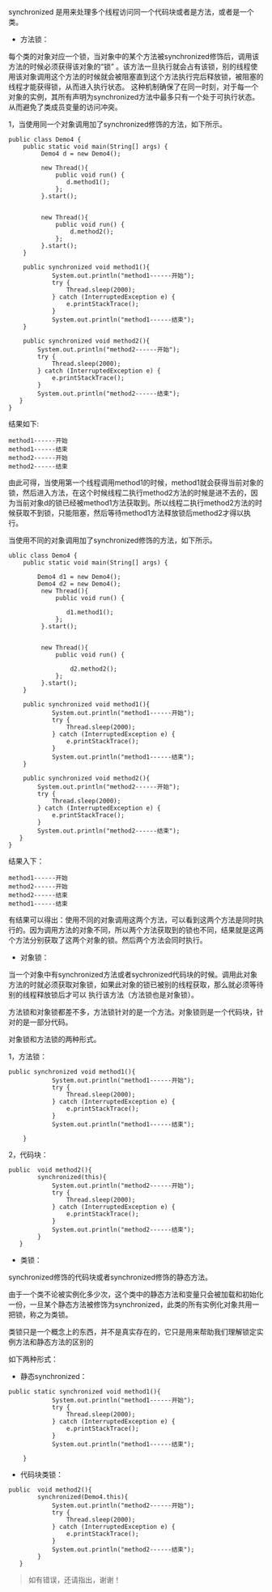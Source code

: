 synchronized 是用来处理多个线程访问同一个代码块或者是方法，或者是一个类。

- 方法锁：

每个类的对象对应一个锁，当对象中的某个方法被synchronized修饰后，调用该方法的时候必须获得该对象的“锁”
。该方法一旦执行就会占有该锁，别的线程使用该对象调用这个方法的时候就会被阻塞直到这个方法执行完后释放锁，被阻塞的线程才能获得锁，从而进入执行状态。
这种机制确保了在同一时刻，对于每一个对象的实例，其所有声明为synchronized方法中最多只有一个处于可执行状态。从而避免了类成员变量的访问冲突。

1，当使用同一个对象调用加了synchronized修饰的方法，如下所示。

```
public class Demo4 {
	public static void main(String[] args) {
		 Demo4 d = new Demo4();

		 new Thread(){
			 public void run() {
				d.method1();
			 };
		 }.start();
		 
		 
		 new Thread(){
			 public void run() {
				 d.method2();
			 };
		 }.start();
	}
	
	public synchronized void method1(){	
			System.out.println("method1------开始");
			try {
				Thread.sleep(2000);
			} catch (InterruptedException e) {
				e.printStackTrace();
			}
			System.out.println("method1------结束");
	}
	
	public synchronized void method2(){	
		System.out.println("method2------开始");
		try {
			Thread.sleep(2000);
		} catch (InterruptedException e) {
			e.printStackTrace();
		}
		System.out.println("method2------结束");
   }
}

```
结果如下:

```
method1------开始
method1------结束
method2------开始
method2------结束

```
由此可得，当使用第一个线程调用method1的时候，method1就会获得当前对象的锁，然后进入方法，在这个时候线程二执行method2方法的时候是进不去的，因为当前对象d的锁已经被method1方法获取到。所以线程二执行method2方法的时候获取不到锁，只能阻塞，然后等待method1方法释放锁后method2才得以执行。

当使用不同的对象调用加了synchronized修饰的方法，如下所示。

```
ublic class Demo4 {
	public static void main(String[] args) {

		Demo4 d1 = new Demo4();
		Demo4 d2 = new Demo4();
		 new Thread(){
			 public void run() {
				
				d1.method1();
			 };
		 }.start();
		 
		 
		 new Thread(){
			 public void run() {
				 
				 d2.method2();
			 };
		 }.start();
	}
	
	public synchronized void method1(){	
			System.out.println("method1------开始");
			try {
				Thread.sleep(2000);
			} catch (InterruptedException e) {
				e.printStackTrace();
			}
			System.out.println("method1------结束");
	}
	
	public synchronized void method2(){	
		System.out.println("method2------开始");
		try {
			Thread.sleep(2000);
		} catch (InterruptedException e) {
			e.printStackTrace();
		}
		System.out.println("method2------结束");
   }
}

```
结果入下：

```
method1------开始
method2------开始
method2------结束
method1------结束

```
有结果可以得出：使用不同的对象调用这两个方法，可以看到这两个方法是同时执行的。因为调用方法的对象不同，所以两个方法获取到的锁也不同，结果就是这两个方法分别获取了这两个对象的锁。然后两个方法会同时执行。

- 对象锁：

当一个对象中有synchronized方法或者sychronized代码块的时候。调用此对象方法的时就必须获取对象锁，如果此对象的锁已被别的线程获取，那么就必须等待别的线程释放锁后才可以 执行该方法（方法锁也是对象锁）。

方法锁和对象锁都差不多，方法锁针对的是一个方法。对象锁则是一个代码块，针对的是一部分代码。

对象锁和方法锁的两种形式。

 1，方法锁：

```
public synchronized void method1(){	
			System.out.println("method1------开始");
			try {
				Thread.sleep(2000);
			} catch (InterruptedException e) {
				e.printStackTrace();
			}
			System.out.println("method1------结束");
	
	}
```
 2，代码块：

```
public  void method2(){	
		synchronized(this){
			System.out.println("method2------开始");
			try {
				Thread.sleep(2000);
			} catch (InterruptedException e) {
				e.printStackTrace();
			}
			System.out.println("method2------结束");
		}
   }
```

- 类锁：

synchronized修饰的代码块或者synchronized修饰的静态方法。

由于一个类不论被实例化多少次，这个类中的静态方法和变量只会被加载和初始化一份，一旦某个静态方法被修饰为synchronized，此类的所有实例化对象共用一把锁，称之为类锁。

类锁只是一个概念上的东西，并不是真实存在的，它只是用来帮助我们理解锁定实例方法和静态方法的区别的

如下两种形式：
- 静态synchronized：

```
public static synchronized void method1(){	
			System.out.println("method1------开始");
			try {
				Thread.sleep(2000);
			} catch (InterruptedException e) {
				e.printStackTrace();
			}
			System.out.println("method1------结束");
	
	}
```

- 代码块类锁：

```
public  void method2(){	
		synchronized(Demo4.this){
			System.out.println("method2------开始");
			try {
				Thread.sleep(2000);
			} catch (InterruptedException e) {
				e.printStackTrace();
			}
			System.out.println("method2------结束");
		}
   }
```


> 如有错误，还请指出，谢谢！

